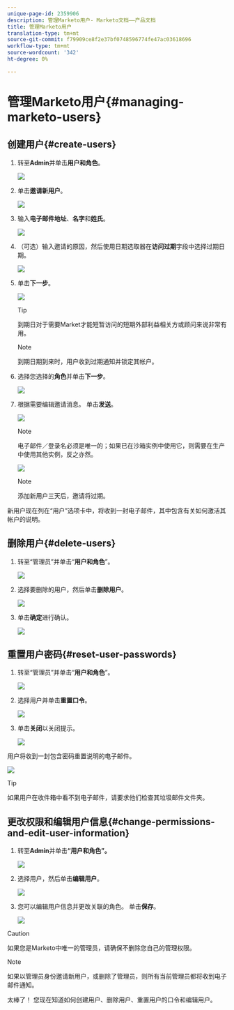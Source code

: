 ```yaml
---
unique-page-id: 2359906
description: 管理Marketo用户- Marketo文档——产品文档
title: 管理Marketo用户
translation-type: tm+mt
source-git-commit: f79909ce8f2e37bf0748596774fe47ac03618696
workflow-type: tm+mt
source-wordcount: '342'
ht-degree: 0%

---
```



# 管理Marketo用户{#managing-marketo-users}

## 创建用户{#create-users}

1. 转至&#x200B;**Admin**&#x200B;并单击&#x200B;**用户和角色**。

   ![](assets/image2014-9-9-11-3a34-3a58.png)

1. 单击&#x200B;**邀请新用户**。

   ![](assets/image2014-9-9-11-3a35-3a15.png)

1. 输入&#x200B;**电子邮件地址**、**名字**&#x200B;和&#x200B;**姓氏**。

   ![](assets/image2016-5-24-9-3a45-3a30.png)

1. （可选）输入邀请的原因，然后使用日期选取器在&#x200B;**访问过期**&#x200B;字段中选择过期日期。

   ![](assets/image2016-6-29-15-3a52-3a18.png)

1. 单击&#x200B;**下一步**。

   ![](assets/image2016-5-24-9-3a58-3a10.png)

   >[!TIP]
   >
   >到期日对于需要Market才能短暂访问的短期外部利益相关方或顾问来说非常有用。

   >[!NOTE]
   >
   >到期日期到来时，用户收到过期通知并锁定其帐户。

1. 选择您选择的&#x200B;**角色**&#x200B;并单击&#x200B;**下一步**。

   ![](assets/image2016-5-24-10-3a1-3a33.png)

1. 根据需要编辑邀请消息。 单击&#x200B;**发送**。

   ![](assets/image2016-5-24-10-3a3-3a56.png)

   >[!NOTE]
   >
   >电子邮件／登录名必须是唯一的；如果已在沙箱实例中使用它，则需要在生产中使用其他实例，反之亦然。

   ![](assets/image2016-5-24-10-3a21-3a57.png)

   >[!NOTE]
   >
   >添加新用户三天后，邀请将过期。

新用户现在列在“用户”选项卡中，将收到一封电子邮件，其中包含有关如何激活其帐户的说明。

## 删除用户{#delete-users}

1. 转至“管理员”并单击“**用户和角色**”。

   ![](assets/image2014-9-9-11-3a36-3a21.png)

1. 选择要删除的用户，然后单击&#x200B;**删除用户**。

   ![](assets/image2014-9-9-11-3a36-3a36.png)

1. 单击&#x200B;**确定**&#x200B;进行确认。

   ![](assets/image2014-9-9-11-3a36-3a51.png)

## 重置用户密码{#reset-user-passwords}

1. 转至“管理员”并单击“**用户和角色**”。

   ![](assets/image2014-9-9-11-3a41-3a0.png)

1. 选择用户并单击&#x200B;**重置口令**。

   ![](assets/image2014-9-9-11-3a41-3a19.png)

1. 单击&#x200B;**关闭**&#x200B;以关闭提示。

   ![](assets/image2014-9-9-11-3a41-3a50.png)

用户将收到一封包含密码重置说明的电子邮件。

![](assets/image2014-9-9-11-3a45-3a53.png)

>[!TIP]
>
>如果用户在收件箱中看不到电子邮件，请要求他们检查其垃圾邮件文件夹。

## 更改权限和编辑用户信息{#change-permissions-and-edit-user-information}

1. 转至&#x200B;**Admin**&#x200B;并单击&#x200B;**“用户和角色”。**

   ![](assets/image2014-9-9-11-3a37-3a5.png)

1. 选择用户，然后单击&#x200B;**编辑用户**。

   ![](assets/image2014-9-9-11-3a37-3a16.png)

1. 您可以编辑用户信息并更改关联的角色。 单击&#x200B;**保存**。

   ![](assets/image2014-9-9-11-3a37-3a31.png)

>[!CAUTION]
>
>如果您是Marketo中唯一的管理员，请确保不删除您自己的管理权限。

>[!NOTE]
>
>如果以管理员身份邀请新用户，或删除了管理员，则所有当前管理员都将收到电子邮件通知。

太棒了！ 您现在知道如何创建用户、删除用户、重置用户的口令和编辑用户。
